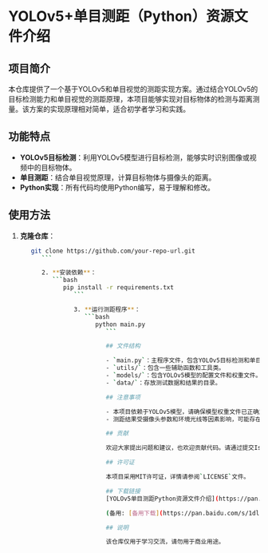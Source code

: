 # YOLOv5+单目测距（Python）资源文件介绍

## 项目简介

本仓库提供了一个基于YOLOv5和单目视觉的测距实现方案。通过结合YOLOv5的目标检测能力和单目视觉的测距原理，本项目能够实现对目标物体的检测与距离测量。该方案的实现原理相对简单，适合初学者学习和实践。

## 功能特点

- **YOLOv5目标检测**：利用YOLOv5模型进行目标检测，能够实时识别图像或视频中的目标物体。
- **单目测距**：结合单目视觉原理，计算目标物体与摄像头的距离。
- **Python实现**：所有代码均使用Python编写，易于理解和修改。

## 使用方法

1. **克隆仓库**：
   ```bash
      git clone https://github.com/your-repo-url.git
         ```

         2. **安装依赖**：
            ```bash
               pip install -r requirements.txt
                  ```

                  3. **运行测距程序**：
                     ```bash
                        python main.py
                           ```

                           ## 文件结构

                           - `main.py`：主程序文件，包含YOLOv5目标检测和单目测距的实现。
                           - `utils/`：包含一些辅助函数和工具类。
                           - `models/`：包含YOLOv5模型的配置文件和权重文件。
                           - `data/`：存放测试数据和结果的目录。

                           ## 注意事项

                           - 本项目依赖于YOLOv5模型，请确保模型权重文件已正确加载。
                           - 测距结果受摄像头参数和环境光线等因素影响，可能存在一定误差。

                           ## 贡献

                           欢迎大家提出问题和建议，也欢迎贡献代码。请通过提交Issue或Pull Request来参与项目。

                           ## 许可证

                           本项目采用MIT许可证，详情请参阅`LICENSE`文件。

                           ## 下载链接
                           [YOLOv5单目测距Python资源文件介绍](https://pan.quark.cn/s/af96ce41e7c9) 

                           (备用: [备用下载](https://pan.baidu.com/s/1dl0z_NddEoVIN98iVUaenA?pwd=1234))

                           ## 说明

                           该仓库仅用于学习交流，请勿用于商业用途。
